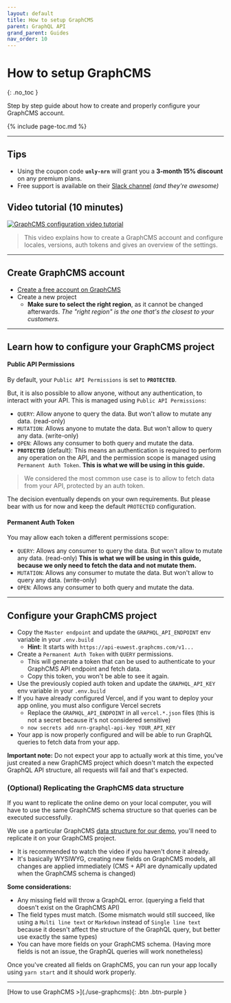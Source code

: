 ```yaml
---
layout: default
title: How to setup GraphCMS
parent: GraphQL API
grand_parent: Guides
nav_order: 10
---
```


# How to setup GraphCMS
{: .no_toc }

<div class="code-example" markdown="1">
Step by step guide about how to create and properly configure your GraphCMS account.
</div>

{% include page-toc.md %}

---

## Tips

- Using the coupon code **`unly-nrn`** will grant you a **3-month 15% discount** on any premium plans.
- Free support is available on their [Slack channel](https://graphcms.slack.com) _(and they're awesome)_

## Video tutorial (10 minutes)

[![GraphCMS configuration video tutorial](https://img.youtube.com/vi/ig5a7LXTiBM/maxresdefault.jpg)](http://youtu.be/ig5a7LXTiBM?hd=1)

> This video explains how to create a GraphCMS account and configure locales, versions, auth tokens and gives an overview of the settings.

---

## Create GraphCMS account

- [Create a free account on GraphCMS](https://graphcms.com/?ref=unly-nrn)
- Create a new project
    - **Make sure to select the right region**, as it cannot be changed afterwards.
    _The "right region" is the one that's the closest to your customers._

---

## Learn how to configure your GraphCMS project

#### Public API Permissions

By default, your `Public API Permissions` is set to **`PROTECTED`**.

But, it is also possible to allow anyone, without any authentication, to interact with your API.
This is managed using `Public API Permissions`:
- `QUERY`: Allow anyone to query the data. But won't allow to mutate any data. (read-only)
- `MUTATION`: Allows anyone to mutate the data. But won't allow to query any data. (write-only)
- `OPEN`: Allows any consumer to both query and mutate the data.
- **`PROTECTED`** (default): This means an authentication is required to perform any operation on the API, and the permission scope is managed using `Permanent Auth Token`.
    **This is what we will be using in this guide.**

> We considered the most common use case is to allow to fetch data from your API, protected by an auth token.

The decision eventually depends on your own requirements. But please bear with us for now and keep the default `PROTECTED` configuration.

#### Permanent Auth Token

You may allow each token a different permissions scope:
- `QUERY`: Allows any consumer to query the data. But won't allow to mutate any data. (read-only)
    **This is what we will be using in this guide, because we only need to fetch the data and not mutate them.**
- `MUTATION`: Allows any consumer to mutate the data. But won't allow to query any data. (write-only)
- `OPEN`: Allows any consumer to both query and mutate the data.

---

## Configure your GraphCMS project

- Copy the `Master endpoint` and update the `GRAPHQL_API_ENDPOINT` env variable in your `.env.build`
    - **Hint**: It starts with `https://api-euwest.graphcms.com/v1...`
- Create a `Permanent Auth Token` with `QUERY` permissions.
    - This will generate a token that can be used to authenticate to your GraphCMS API endpoint and fetch data.
    - Copy this token, you won't be able to see it again.
- Use the previously copied auth token and update the `GRAPHQL_API_KEY` env variable in your `.env.build`
- If you have already configured Vercel, and if you want to deploy your app online, you must also configure Vercel secrets
    - Replace the `GRAPHQL_API_ENDPOINT` in all `vercel.*.json` files (this is not a secret because it's not considered sensitive)
    - `now secrets add nrn-graphql-api-key YOUR_API_KEY`
- Your app is now properly configured and will be able to run GraphQL queries to fetch data from your app.

**Important note:**
Do not expect your app to actually work at this time, you've just created a new GraphCMS project which doesn't match the expected GraphQL API structure, all requests will fail and that's expected.

### (Optional) Replicating the GraphCMS data structure

If you want to replicate the online demo on your local computer, you will have to use the same GraphCMS schema structure so that queries can be executed successfully.

We use a particular GraphCMS [data structure for our demo](../../reference/demo-database-structure), you'll need to replicate it on your GraphCMS project.
- It is recommended to watch the video if you haven't done it already.
- It's basically WYSIWYG, creating new fields on GraphCMS models, all changes are applied immediately (CMS + API are dynamically updated when the GraphCMS schema is changed)

**Some considerations:**
- Any missing field will throw a GraphQL error. (querying a field that doesn't exist on the GraphCMS API)
- The field types must match. (Some mismatch would still succeed, like using a `Multi line text` or `Markdown` instead of `Single line text` because it doesn't affect the structure of the GraphQL query, but better use exactly the same types)
- You can have more fields on your GraphCMS schema. (Having more fields is not an issue, the GraphQL queries will work nonetheless)

Once you've created all fields on GraphCMS, you can run your app locally using `yarn start` and it should work properly.

---

<div class="pagination-section space-even">
    <span class="fs-4" markdown="1">
    [How to use GraphCMS >](./use-graphcms){: .btn .btn-purple }
    </span>
</div>
